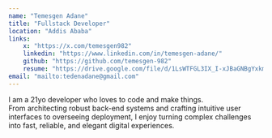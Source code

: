 ```yaml
---
name: "Temesgen Adane"
title: "Fullstack Developer"
location: "Addis Ababa"
links:
    x: "https://x.com/temesgen982"
    linkedin: "https://www.linkedin.com/in/temesgen-adane/"
    github: "https://github.com/temesgen-982"
    resume: "https://drive.google.com/file/d/1LsWTFGL3IX_I-xJBaGNBgYxkmLm6l9-x/view?usp=sharing"
email: "mailto:tedenadane@gmail.com"
---
```

I am a 21yo developer who loves to code and make things.<br>
From architecting robust back-end systems and crafting intuitive user interfaces to overseeing deployment, I enjoy turning complex challenges into fast, reliable, and elegant digital experiences.
